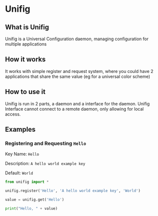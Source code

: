 # Unifig

## What is Unifig

Unifig is a Universal Configuration daemon, managing configuration for multiple applications

## How it works

It works with simple register and request system, where you could have 2 applications that share the same value (eg for a universal color scheme)

## How to use it

Unifig is run in 2 parts, a daemon and a interface for the daemon.
Unifig Interface cannot connect to a remote daemon, only allowing for local access.

## Examples

### Registering and Requesting `Hello`

Key Name: `Hello`

Description: `A hello world example key`

Default: `World`

```py
from unifig import *

unifig.register('Hello', 'A hello world example key', 'World')

value = unifig.get('Hello')

print("Hello, " + value)

```

